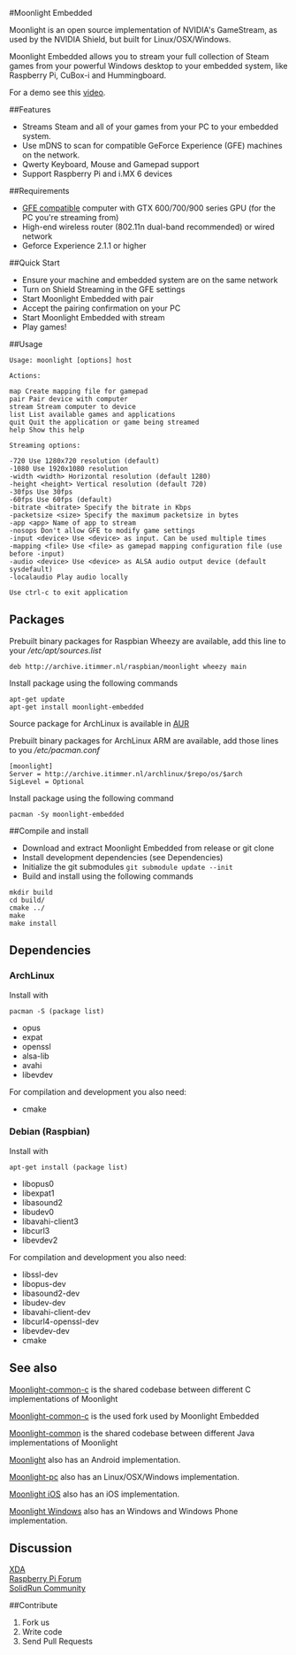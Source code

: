 #Moonlight Embedded

Moonlight is an open source implementation of NVIDIA's GameStream, as used by the NVIDIA Shield,
but built for Linux/OSX/Windows.

Moonlight Embedded allows you to stream your full collection of Steam games from
your powerful Windows desktop to your embedded system, like Raspberry Pi, CuBox-i and Hummingboard.

For a demo see this [video](https://www.youtube.com/watch?v=XRW6O0bSHNw).

##Features

* Streams Steam and all of your games from your PC to your embedded system.
* Use mDNS to scan for compatible GeForce Experience (GFE) machines on the network.
* Qwerty Keyboard, Mouse and Gamepad support
* Support Raspberry Pi and i.MX 6 devices

##Requirements

* [GFE compatible](http://shield.nvidia.com/play-pc-games/) computer with GTX 600/700/900 series GPU (for the PC you're streaming from)
* High-end wireless router (802.11n dual-band recommended) or wired network
* Geforce Experience 2.1.1 or higher

##Quick Start

* Ensure your machine and embedded system are on the same network
* Turn on Shield Streaming in the GFE settings
* Start Moonlight Embedded with pair
* Accept the pairing confirmation on your PC
* Start Moonlight Embedded with stream
* Play games!

##Usage

	Usage: moonlight [options] host

	Actions:

	map Create mapping file for gamepad
	pair Pair device with computer
	stream Stream computer to device
	list List available games and applications
	quit Quit the application or game being streamed
	help Show this help

	Streaming options:

	-720 Use 1280x720 resolution (default)
	-1080 Use 1920x1080 resolution
	-width <width> Horizontal resolution (default 1280)
	-height <height> Vertical resolution (default 720)
	-30fps Use 30fps
	-60fps Use 60fps (default)
	-bitrate <bitrate> Specify the bitrate in Kbps
	-packetsize <size> Specify the maximum packetsize in bytes
	-app <app> Name of app to stream
	-nosops Don't allow GFE to modify game settings
	-input <device> Use <device> as input. Can be used multiple times
	-mapping <file> Use <file> as gamepad mapping configuration file (use before -input)
	-audio <device> Use <device> as ALSA audio output device (default sysdefault)
	-localaudio Play audio locally

	Use ctrl-c to exit application

## Packages
Prebuilt binary packages for Raspbian Wheezy are available, add this line to your */etc/apt/sources.list*
```
deb http://archive.itimmer.nl/raspbian/moonlight wheezy main
```

Install package using the following commands
```
apt-get update
apt-get install moonlight-embedded
```

Source package for ArchLinux is available in [AUR](https://aur.archlinux.org/packages/moonlight-embedded/)

Prebuilt binary packages for ArchLinux ARM are available, add those lines to you */etc/pacman.conf*
```
[moonlight]
Server = http://archive.itimmer.nl/archlinux/$repo/os/$arch
SigLevel = Optional
```

Install package using the following command
```
pacman -Sy moonlight-embedded
```

##Compile and install

* Download and extract Moonlight Embedded from release or git clone
* Install development dependencies (see Dependencies)
* Initialize the git submodules ``git submodule update --init``
* Build and install using the following commands

```
mkdir build
cd build/
cmake ../
make
make install
```

## Dependencies

### ArchLinux
Install with
```
pacman -S (package list)
```
* opus
* expat
* openssl
* alsa-lib
* avahi
* libevdev

For compilation and development you also need:
* cmake

### Debian (Raspbian)
Install with
```
apt-get install (package list)
```
* libopus0
* libexpat1
* libasound2
* libudev0
* libavahi-client3
* libcurl3
* libevdev2

For compilation and development you also need:
* libssl-dev
* libopus-dev
* libasound2-dev
* libudev-dev
* libavahi-client-dev
* libcurl4-openssl-dev
* libevdev-dev
* cmake

## See also

[Moonlight-common-c](https://github.com/moonlight-stream/moonlight-common-c) is the shared codebase between
different C implementations of Moonlight

[Moonlight-common-c](https://github.com/irtimmer/moonlight-common-c) is the used fork used by Moonlight Embedded

[Moonlight-common](https://github.com/moonlight-stream/moonlight-common) is the shared codebase between
different Java implementations of Moonlight

[Moonlight](https://github.com/moonlight-stream/moonlight-android) also has an Android
implementation.

[Moonlight-pc](https://github.com/moonlight-stream/moonlight-pc) also has an Linux/OSX/Windows
implementation.

[Moonlight iOS](https://github.com/moonlight-stream/moonlight-ios) also has an iOS
implementation.

[Moonlight Windows](https://github.com/moonlight-stream/moonlight-windows) also has an Windows and Windows Phone
implementation.

## Discussion

[XDA](http://forum.xda-developers.com/showthread.php?t=2505510)  
[Raspberry Pi Forum](http://www.raspberrypi.org/forums/viewtopic.php?f=78&t=65878)  
[SolidRun Community](http://www.solid-run.com/community/viewtopic.php?f=13&t=1489&p=11173)  

##Contribute

1. Fork us
2. Write code
3. Send Pull Requests
